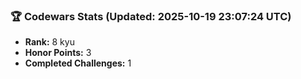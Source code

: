 ### 🏆 Codewars Stats (Updated: 2025-10-19 23:07:24 UTC)

- **Rank:** 8 kyu
- **Honor Points:** 3
- **Completed Challenges:** 1
